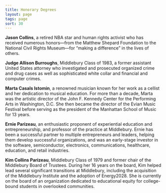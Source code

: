```yaml
---
title: Honorary Degrees
layout: page
tags: page
sort: 30
---
```


**Jason Collins**, a retired NBA star and human rights activist who has received numerous honors—from the Matthew Shepard Foundation to the National Civil Rights Museum—for “making a difference” in the lives of others.

**Judge Allison Burroughs**, Middlebury Class of 1983, a former assistant United States attorney who investigated and prosecuted organized crime and drug cases as well as sophisticated white collar and financial and computer crimes.

**Marta Casals Istomin**, a renowned musician known for her work as a cellist and her dedication to musical education. For more than a decade, Marta was the artistic director of the John F. Kennedy Center for the Performing Arts in Washington, D.C. She then became the director of the Evian Music Festival before serving as the president of the Manhattan School of Music for 13 years.

**Ernie Parizeau**, an enthusiastic proponent of experiential education and entrepreneurship, and professor of the practice at Middlebury. Ernie has been a successful partner to multiple entrepreneurs and leaders, helping them develop successful organizations, and was an early-stage investor in the software, semiconductor, electronics, communications, healthcare, education, and retail industries.

**Kim Collins Parizeau**, Middlebury Class of 1979 and former chair of the Middlebury Board of Trustees. During her 16 years on the board, Kim helped lead several significant transitions at Middlebury, including the acquisition of the Middlebury Institute and the adoption of Energy2028. She is currently on the board of an organization dedicated to educational equity for college-bound students in overlooked communities.
